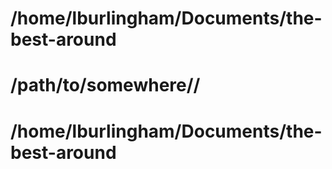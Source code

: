 # /home/lburlingham/Documents/the-best-around
# /path/to/somewhere//
# /home/lburlingham/Documents/the-best-around

